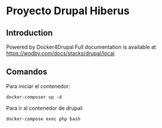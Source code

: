# Proyecto Drupal Hiberus

## Introduction

Powered by Docker4Drupal
Full documentation is available at https://wodby.com/docs/stacks/drupal/local.
## Comandos

Para iniciar el contenedor:
```
docker-composer up -d
```
Para ir al contenedor de drupal:
```
docker-compose exec php bash
```
